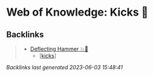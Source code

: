 # Web of Knowledge: Kicks 🦶

## Backlinks

> - [Deflecting Hammer 💥🔨](..\techniques\deflecting-hammer.md)
>   - [[kicks]]

_Backlinks last generated 2023-06-03 15:48:41_

[//begin]: # "Autogenerated link references for markdown compatibility"
[kicks]: kicks.md "Web of Knowledge: Kicks 🦶"
[//end]: # "Autogenerated link references"
